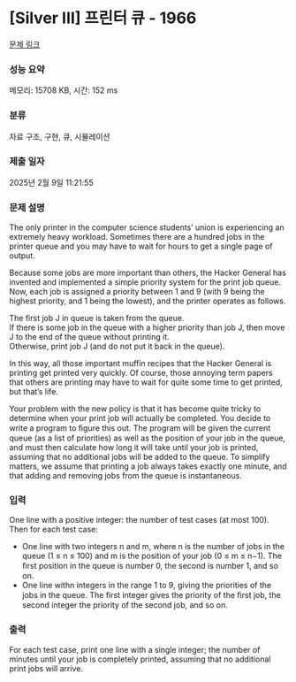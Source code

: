 # [Silver III] 프린터 큐 - 1966 

[문제 링크](https://www.acmicpc.net/problem/1966) 

### 성능 요약

메모리: 15708 KB, 시간: 152 ms

### 분류

자료 구조, 구현, 큐, 시뮬레이션

### 제출 일자

2025년 2월 9일 11:21:55

### 문제 설명

<p>The only printer in the computer science students’ union is experiencing an extremely heavy workload. Sometimes there are a hundred jobs in the printer queue and you may have to wait for hours to get a single page of output.</p>

<p>Because some jobs are more important than others, the Hacker General has invented and implemented a simple priority system for the print job queue. Now, each job is assigned a priority between 1 and 9 (with 9 being the highest priority, and 1 being the lowest), and the printer operates as follows.</p>

<p>The first job J in queue is taken from the queue.<br>
If there is some job in the queue with a higher priority than job J, then move J to the end of the queue without printing it.<br>
Otherwise, print job J (and do not put it back in the queue).</p>

<p>In this way, all those important muffin recipes that the Hacker General is printing get printed very quickly. Of course, those annoying term papers that others are printing may have to wait for quite some time to get printed, but that’s life.</p>

<p>Your problem with the new policy is that it has become quite tricky to determine when your print job will actually be completed. You decide to write a program to ﬁgure this out. The program will be given the current queue (as a list of priorities) as well as the position of your job in the queue, and must then calculate how long it will take until your job is printed, assuming that no additional jobs will be added to the queue. To simplify matters, we assume that printing a job always takes exactly one minute, and that adding and removing jobs from the queue is instantaneous.</p>

### 입력 

 <p>One line with a positive integer: the number of test cases (at most 100). Then for each test case:</p>

<ul>
	<li>One line with two integers n and m, where n is the number of jobs in the queue (1 ≤ n ≤ 100) and m is the position of your job (0 ≤ m ≤ n−1). The ﬁrst position in the queue is number 0, the second is number 1, and so on.</li>
	<li>One line withn integers in the range 1 to 9, giving the priorities of the jobs in the queue. The first integer gives the priority of the ﬁrst job, the second integer the priority of the second job, and so on.</li>
</ul>

### 출력 

 <p>For each test case, print one line with a single integer; the number of minutes until your job is completely printed, assuming that no additional print jobs will arrive.</p>

